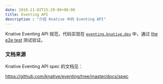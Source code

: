 ```yaml
---
date: 2018-11-02T15:29:00+08:00
title: Eventing API
description : "介绍 Knative 中的 Eventing API"
---
```


Knative Eventing API 规范，代码实现在 [`eventing.knative.dev`](https://github.com/knative/eventing/blob/master/pkg/apis/eventing/v1alpha1) 中，通过 [the e2e test](https://github.com/knative/eventing/blob/master/test/e2e) 测试验证。

### 文档来源

Knative Eventing API spec 的文档见：

https://github.com/knative/eventing/tree/master/docs/spec



